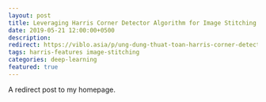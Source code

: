 ```yaml
---
layout: post
title: Leveraging Harris Corner Detector Algorithm for Image Stitching (Part 1)
date: 2019-05-21 12:00:00+0500
description:
redirect: https://viblo.asia/p/ung-dung-thuat-toan-harris-corner-detector-trong-bai-toan-noi-anh-phan-i-ByEZkyME5Q0
tags: harris-features image-stitching
categories: deep-learning
featured: true
---
```


A redirect post to my homepage.
